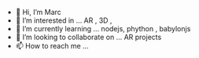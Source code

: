 - 👋 Hi, I’m Marc
- 👀 I’m interested in ... AR , 3D , 
- 🌱 I’m currently learning ... nodejs, phython , babylonjs
- 💞️ I’m looking to collaborate on ... AR projects
- 📫 How to reach me ...

<!---
mrmarcslist/mrmarcslist is a ✨ special ✨ repository because its `README.md` (this file) appears on your GitHub profile.
You can click the Preview link to take a look at your changes.
--->
